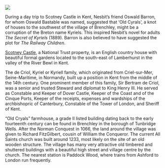 <a href="https://www.kent-maps.online"><img src="https://www.kent-maps.online/juncture/ve-button.png"></a>
<param ve-config title="Edith Nesbit, Scotney Castle" author="Eleanor Fitzsimons" layout="vtl" banner="https://raw.githubusercontent.com/kent-map/images/main/banners/19c.jpg">

<param ve-entity eid="Q2197855" aliases="Brenchley">
<param ve-entity eid="Q7435720" aliases="Scotney Castle">
<param ve-entity eid="Q950970" aliases="Dover Castle">
<param ve-entity eid="Q748895" aliases="Cinque Ports">
<param ve-entity eid="Q665489" aliases="Tunbridge Wells">
<param ve-entity eid="Q2063096" aliases="Paddock Wood">
<param ve-entity eid="Q7108096" aliases="Oswald Barron">
<param ve-entity eid="Q670675" aliases="Criel-sur-Mer">
<param ve-entity eid="Q748895" aliases="Cinque Ports">

During a day trip to Scotney Castle in Kent, Nesbit’s friend Oswald Barron, for whom Oswald Bastable was named, suggested that ‘Old Cyrals’, a knot of houses to the southwest of the village of Brenchley, might be a corruption of the Breton name Kyriels. This inspired Nesbit’s novel for adults _The Secret of Kyriels_ (1889). Barron is also believed to have suggested the plot for _The Railway Children_.
<param ve-image url="https://upload.wikimedia.org/wikipedia/commons/c/c0/The_Ruins_of_Old_Scotney_Castle.JPG" label="The ruins of old Scotney Castle" attribution="Bottletopboy, CC BY-SA 3.0, via Wikimedia Commons">
<param ve-map center="Q2197855" zoom="15">

[Scotney Castle](https://www.nationaltrust.org.uk/scotney-castle), a National Trust property, is an English country house with beautiful formal gardens located to the south-east of Lamberhurst in the valley of the River Bewl in Kent. 
<param ve-image url="https://upload.wikimedia.org/wikipedia/commons/a/ab/Scotney_Castle_with_white_wisteria.JPG" label="Scotney Castle with white wisteria" attribution="User:Jasper33, Public domain, via Wikimedia Commons">
<param ve-map center="Q7435720" zoom="15">

The de Criol, Kyriel or Kyriell family, which originated from Criel-sur-Mer, Seine-Maritime, in Normandy, built up a position in Kent from the middle of the 14th century. One prominent member of this family, Sir Bertram de Criol, was a senior and trusted Steward and diplomat to King Henry III. He served as Constable and Keeper of Dover Castle, Keeper of the Coast and of the Cinque Ports, Keeper of the receipts, expenses and wardships of the archbishopric of Canterbury, Constable of the Tower of London, and Sheriff of Kent.
<param ve-image url="https://upload.wikimedia.org/wikipedia/commons/f/f0/Henry-the-iii-of-england.jpg" label="King Henry III" attribution="David Hoyle, CC0, via Wikimedia Commons">
<param ve-map center="Q748895" zoom="8">

“Old Cryals” farmhouse, a grade II listed building dating back to the early fourteenth century can be found in Brenchley in the borough of Tunbridge Wells. After the Norman Conquest in 1066, the land around the village was given to Richard FitzGilbert, cousin of William the Conqueror. The current All Saints church was built around 1233, most likely on the site of an old wooden structure. The village has many very attractive old timbered and shuttered buildings with a beautiful high street and village centre by the church. The nearest station is Paddock Wood, where trains from Ashford to London run frequently.
<param ve-image url="https://upload.wikimedia.org/wikipedia/commons/b/b3/Pond%2C_Cryals_Farm_-_geograph.org.uk_-_1745032.jpg" label="The Pond, Cryals Farm" attribution="Nigel Chadwick, CC BY-SA 2.0, via Wikimedia Commons">
<param ve-map center="Q26554237" zoom="12">

